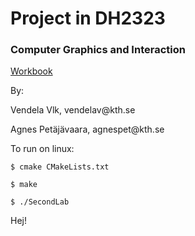 <h1> Project in DH2323 </h1>
<h3> Computer Graphics and Interaction </h3>
<a href="https://projectapvv.wordpress.com/"> Workbook </a>
</hr>
<p> By: </p>
<p> Vendela Vlk, vendelav@kth.se </p>
<p> Agnes Petäjävaara, agnespet@kth.se </p>

</hr>
<p>To run on linux:</p> 
<code>$ cmake CMakeLists.txt</code>

<code>$ make</code>

<code>$ ./SecondLab</code>

<p>Hej!</p> 